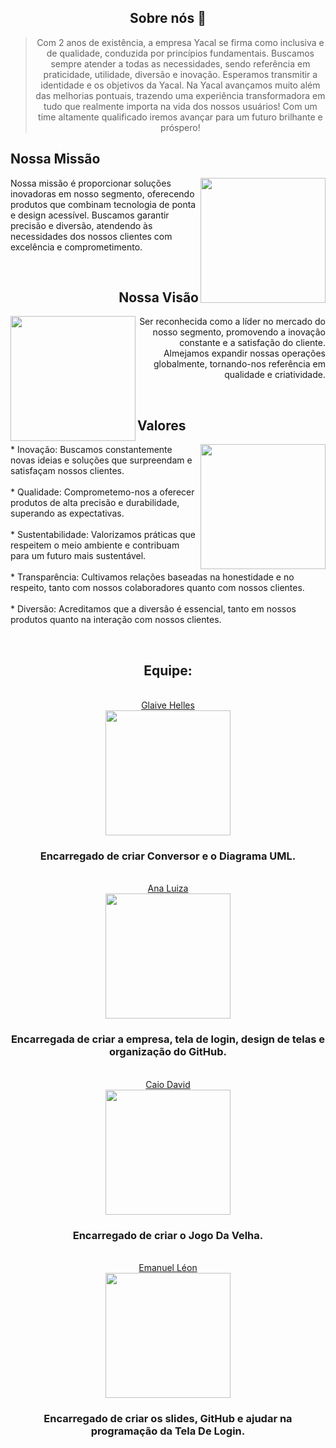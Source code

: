 

<!-- About Section -->
<div align="center">

<h2>Sobre nós 🚀</h2>


> Com 2 anos de existência, a empresa Yacal se firma como inclusiva e de qualidade, conduzida por princípios fundamentais. Buscamos sempre atender a todas as necessidades, sendo referência em praticidade, utilidade, diversão e inovação. Esperamos transmitir a identidade e os objetivos da Yacal. Na Yacal avançamos muito além das melhorias pontuais, trazendo uma experiência transformadora em tudo que realmente importa na vida dos nossos usuários!
> Com um time altamente qualificado iremos avançar para um futuro brilhante e próspero!
<h2 align="left">Nossa Missão</h2>
<img align='right' src='https://github.com/CatBoxArtsCo/.github/assets/101335613/029c2048-c4b7-42d2-9c52-f54681c60d78' width='200'>
<p align="left">
Nossa missão é proporcionar soluções inovadoras em nosso segmento, oferecendo produtos que combinam tecnologia de ponta e design acessível. Buscamos garantir precisão e diversão, atendendo às necessidades dos nossos clientes com excelência e comprometimento.
</p>

</br>

<h2 align="right">Nossa Visão</h2>
<img align='left' src='https://github.com/CatBoxArtsCo/.github/assets/101335613/30162ac8-ba71-43ab-b226-9eda03111612' width='200'>
<p align="right">
Ser reconhecida como a líder no mercado do nosso segmento, promovendo a inovação constante e a satisfação do cliente. Almejamos expandir nossas operações globalmente, tornando-nos referência em qualidade e criatividade.
</p>


</br>

<h2 align="left">Valores</h2>
<img align='right' src='https://github.com/CatBoxArtsCo/.github/assets/101335613/f172c5bf-8955-44c1-8ad2-e0826b296d23' width='200'>
<p align="left">
    * Inovação: Buscamos constantemente novas ideias e soluções que surpreendam e satisfaçam nossos clientes.<br><br>
    * Qualidade: Comprometemo-nos a oferecer produtos de alta precisão e durabilidade, superando as expectativas.<br><br>
    * Sustentabilidade: Valorizamos práticas que respeitem o meio ambiente e contribuam para um futuro mais sustentável.<br><br>
    * Transparência: Cultivamos relações baseadas na honestidade e no respeito, tanto com nossos colaboradores quanto com nossos clientes.<br><br>
    * Diversão: Acreditamos que a diversão é essencial, tanto em nossos produtos quanto na interação com nossos clientes.
</p>


</br>

<h2 align ="center"> Equipe: </h2>

<br>
<a href = "https://github.com/glaivehBR">Glaive Helles</a>
<div>
 <img height="200" src="https://avatars.githubusercontent.com/u/125269667?v=4"/>
</div>
    <h3> Encarregado de criar Conversor e o Diagrama UML.</h3>
<br>
<a href = "https://github.com/luizamtro">Ana Luiza</a>
<div>
 <img height="200" src="https://avatars.githubusercontent.com/u/159566275?v=4"/>
</div>
    <h3> Encarregada de criar a empresa, tela de login, design de telas e organização do GitHub.</h3>
<br>
<a href = "https://github.com/CaioDavid01">Caio David</a>
<div>
 <img height="200" src="https://avatars.githubusercontent.com/u/161221118?v=4"/>
</div>
    <h3> Encarregado de criar o Jogo Da Velha.</h3>
    <br>
<a href = "https://github.com/Leon-r9">Emanuel Léon</a>
<div>
 <img height="200" src="https://avatars.githubusercontent.com/u/159721905?v=4"/>
</div>
    <h3>Encarregado de criar os slides, GitHub e ajudar na programação da Tela De Login.</h3>
